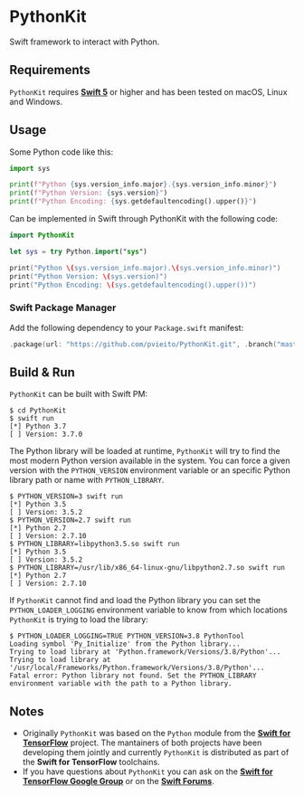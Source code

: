 #  PythonKit

Swift framework to interact with Python.

## Requirements

`PythonKit` requires [**Swift 5**](https://swift.org/download/) or higher and has been tested on macOS, Linux and Windows.

## Usage

Some Python code like this:

```python
import sys

print(f"Python {sys.version_info.major}.{sys.version_info.minor}")
print(f"Python Version: {sys.version}")
print(f"Python Encoding: {sys.getdefaultencoding().upper()}")
```

Can be implemented in Swift through PythonKit with the following code:

```swift
import PythonKit

let sys = try Python.import("sys")

print("Python \(sys.version_info.major).\(sys.version_info.minor)")
print("Python Version: \(sys.version)")
print("Python Encoding: \(sys.getdefaultencoding().upper())")
```

### Swift Package Manager

Add the following dependency to your `Package.swift` manifest:

```swift
.package(url: "https://github.com/pvieito/PythonKit.git", .branch("master")),
```

## Build & Run

`PythonKit` can be built with Swift PM:

```
$ cd PythonKit
$ swift run
[*] Python 3.7
[ ] Version: 3.7.0
```

The Python library will be loaded at runtime, `PythonKit` will try to find the most modern Python version available in the system. You can force a given version with the `PYTHON_VERSION` environment variable or an specific Python library path or name with `PYTHON_LIBRARY`.

```
$ PYTHON_VERSION=3 swift run
[*] Python 3.5
[ ] Version: 3.5.2
$ PYTHON_VERSION=2.7 swift run
[*] Python 2.7
[ ] Version: 2.7.10
$ PYTHON_LIBRARY=libpython3.5.so swift run
[*] Python 3.5
[ ] Version: 3.5.2
$ PYTHON_LIBRARY=/usr/lib/x86_64-linux-gnu/libpython2.7.so swift run
[*] Python 2.7
[ ] Version: 2.7.10
```

If `PythonKit` cannot find and load the Python library you can set the `PYTHON_LOADER_LOGGING` environment variable to know from which locations `PythonKit` is trying to load the library:

```
$ PYTHON_LOADER_LOGGING=TRUE PYTHON_VERSION=3.8 PythonTool
Loading symbol 'Py_Initialize' from the Python library...
Trying to load library at 'Python.framework/Versions/3.8/Python'...
Trying to load library at '/usr/local/Frameworks/Python.framework/Versions/3.8/Python'...
Fatal error: Python library not found. Set the PYTHON_LIBRARY environment variable with the path to a Python library.
```

## Notes

- Originally `PythonKit` was based on the `Python` module from the [**Swift for TensorFlow**](https://github.com/tensorflow/swift) project. The mantainers of both projects have been developing them jointly and currently `PythonKit` is distributed as part of the **Swift for TensorFlow** toolchains.
- If you have questions about `PythonKit` you can ask on the [**Swift for TensorFlow Google Group**](https://groups.google.com/a/tensorflow.org/forum/#!forum/swift) or on the [**Swift Forums**](https://forums.swift.org).

